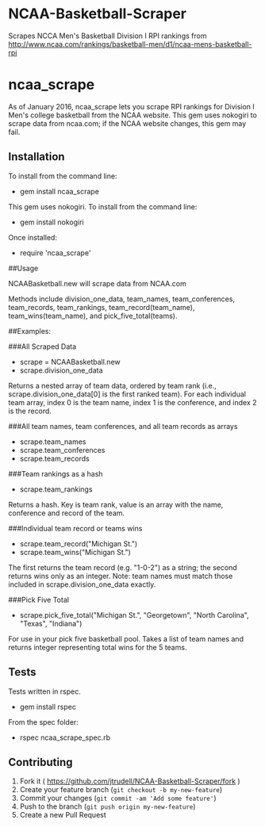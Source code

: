 # NCAA-Basketball-Scraper
Scrapes NCCA Men's Basketball Division I RPI rankings from http://www.ncaa.com/rankings/basketball-men/d1/ncaa-mens-basketball-rpi

# ncaa_scrape

As of January 2016, ncaa_scrape lets you scrape RPI rankings for Division I Men's college basketball from the NCAA website.
This gem uses nokogiri to scrape data from ncaa.com; if the NCAA website changes, this gem may fail.

## Installation

To install from the command line:

- gem install ncaa_scrape

This gem uses nokogiri. To install from the command line:

- gem install nokogiri

Once installed:

- require 'ncaa_scrape'

##Usage

NCAABasketball.new will scrape data from NCAA.com

Methods include division_one_data, team_names, team_conferences, team_records, team_rankings, team_record(team_name), team_wins(team_name), and pick_five_total(teams).

##Examples:

###All Scraped Data

- scrape = NCAABasketball.new
- scrape.division_one_data

Returns a nested array of team data, ordered by team rank (i.e., scrape.division_one_data[0] is the first ranked team).
For each individual team array, index 0 is the team name, index 1 is the conference, and index 2 is the record.

###All team names, team conferences, and all team records as arrays

- scrape.team_names
- scrape.team_conferences
- scrape.team_records

###Team rankings as a hash

- scrape.team_rankings

Returns a hash. Key is team rank, value is an array with the name, conference and record of the team.

###Individual team record or teams wins

- scrape.team_record("Michigan St.")
- scrape.team_wins("Michigan St.")

The first returns the team record (e.g. "1-0-2") as a string; the second returns wins only as an integer.
Note: team names must match those included in scrape.division_one_data exactly.

###Pick Five Total

- scrape.pick_five_total("Michigan St.", "Georgetown", "North Carolina", "Texas", "Indiana")

For use in your pick five basketball pool. Takes a list of team names and returns integer representing total wins for the 5 teams.

## Tests

Tests written in rspec.

- gem install rspec

From the spec folder:

- rspec ncaa_scrape_spec.rb

## Contributing

1. Fork it ( https://github.com/jtrudell/NCAA-Basketball-Scraper/fork )
2. Create your feature branch (`git checkout -b my-new-feature`)
3. Commit your changes (`git commit -am 'Add some feature'`)
4. Push to the branch (`git push origin my-new-feature`)
5. Create a new Pull Request
